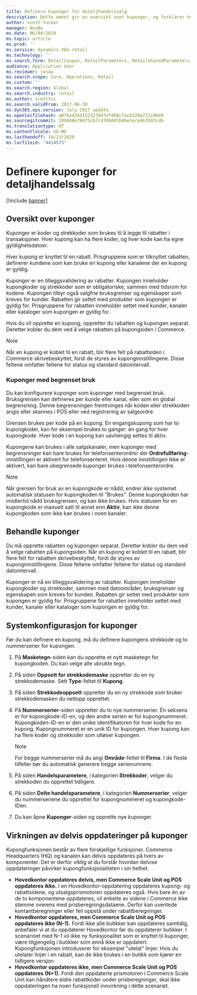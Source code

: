```yaml
---
title: Definere kuponger for detaljhandelssalg
description: Dette emnet gir en oversikt over kuponger, og forklarer hvordan du foretar oppsettet.
author: scott-tucker
manager: AnnBe
ms.date: 06/04/2020
ms.topic: article
ms.prod: ''
ms.service: dynamics-365-retail
ms.technology: ''
ms.search.form: RetailCoupon, RetailParameters, RetailSharedParameters
audience: Application User
ms.reviewer: josaw
ms.search.scope: Core, Operations, Retail
ms.custom: ''
ms.search.region: Global
ms.search.industry: retail
ms.author: scotttuc
ms.search.validFrom: 2017-06-30
ms.dyn365.ops.version: July 2017 update
ms.openlocfilehash: a07bed244152327047efd68cfacb329a722c0049
ms.sourcegitcommit: 199848e78df5cb7c439b001bdbe1ece963593cdb
ms.translationtype: HT
ms.contentlocale: nb-NO
ms.lasthandoff: 10/13/2020
ms.locfileid: "4414573"
---
```

# <a name="set-up-coupons-for-retail-sales"></a>Definere kuponger for detaljhandelssalg

[!include [banner](includes/banner.md)]

## <a name="overview-of-coupons"></a>Oversikt over kuponger

Kuponger er koder og strekkoder som brukes til å legge til rabatter i transaksjoner. Hver kupong kan ha flere koder, og hver kode kan ha egne gyldighetsdatoer.

Hver kupong er knyttet til én rabatt. Prisgruppene som er tilknyttet rabatten, definerer kundene som kan bruke en kupong eller kanalene der en kupong er gyldig.

Kuponger er en tilleggsvalidering av rabatter. Kupongen inneholder kupongkoder og strekkoder som er obligatoriske, sammen med tidsrom for kodene. Kupongen tilbyr også valgfrie bruksgrenser og egenskaper som kreves for kunder. Rabatten gir settet med produkter som kupongen er gyldig for. Prisgruppene for rabatten inneholder settet med kunder, kanaler eller kataloger som kupongen er gyldig for.

Hvis du vil opprette en kupong, oppretter du rabatten og kupongen separat. Deretter kobler du dem ved å velge rabatten på kupongsiden i Commerce.

> [!NOTE]
> Når en kupong er koblet til en rabatt, blir flere felt på rabattsiden i Commerce skrivebeskyttet, fordi de styres av kuponginnstillingene. Disse feltene omfatter feltene for status og standard datointervall.

### <a name="limited-use-coupons"></a>Kuponger med begrenset bruk

Du kan konfigurere kuponger som kuponger med begrenset bruk. Bruksgrensen kan defineres per kunde eller kanal, eller som en global begrensning. Denne begrensningen fremtvinges når koden eller strekkoden angis eller skannes i POS eller ved registrering av salgsordre.

Grensen brukes per kode på en kupong. En engangskupong som har to kupongkoder, kan for eksempel brukes to ganger: én gang for hver kupongkode. Hver kode i en kupong kan uavhengig settes til aktiv.

Kupongene kan brukes i alle salgskanaler, men kuponger med begrensninger kan bare brukes for telefonsenterordrer der **Ordrefullføring**-innstillingen er aktivert for telefonsenteret. Hvis denne innstillingen ikke er aktivert, kan bare ubegrensede kuponger brukes i telefonsenterordre.

> [!NOTE]
> Når grensen for bruk av en kupongkode er nådd, endrer *ikke* systemet automatisk statusen for kupongkoden til "Brukes". Denne kupongkoden har imidlertid nådd bruksgrensen, og kan ikke brukes. Hvis statusen for en kupongkode er manuelt satt til annet enn **Aktiv**, kan ikke denne kupongkoden som ikke kan brukes i noen kanaler.  

## <a name="managing-coupons"></a>Behandle kuponger

Du må opprette rabatten og kupongen separat. Deretter kobler du dem ved å velge rabatten på kupongsiden. Når en kupong er koblet til en rabatt, blir flere felt for rabatten skrivebeskyttet, fordi de styres av kuponginnstillingene. Disse feltene omfatter feltene for status og standard datointervall.

Kuponger er nå en tilleggsvalidering av rabatter. Kupongen inneholder kupongkoder og strekkoder, sammen med datoområder, bruksgrenser og egenskapen som kreves for kunden. Rabatten gir settet med produkter som kupongen er gyldig for. Prisgruppene for rabatten inneholder settet med kunder, kanaler eller kataloger som kupongen er gyldig for.

## <a name="system-setup-for-coupons"></a>Systemkonfigurasjon for kuponger

Før du kan definere en kupong, må du definere kupongens strekkode og to nummerserier for kupongen.

1. På **Masketegn**-siden kan du opprette et nytt masketegn for kupongkoden. Du kan velge alle ubrukte tegn.
2. På siden **Oppsett for strekkodemaske** oppretter du en ny strekkodemaske. Sett **Type**-feltet til **Kupong**.
3. På siden **Strekkodeoppsett** oppretter du en ny strekkode som bruker strekkodemasken du nettopp opprettet.
4. På **Nummerserier**-siden oppretter du to nye nummerserier. Én sekvens er for kupongkode-ID-en, og den andre serien er for kupongnummeret. Kupongkoden-ID-en er den unike identifikatoren for hver kode for en kupong. Kupongnummeret er en unik ID for kupongen. Hver kupong kan ha flere koder og strekkoder som utløser kupongen.

    > [!NOTE]
    > For begge nummerserier må du angi **Område**-feltet til **Firma**. I de fleste tilfeller bør du automatisk generere begge serienumrene.

5. På siden **Handelsparametere**, i kategorien **Strekkoder**, velger du strekkoden du opprettet tidligere.
6. På siden **Delte handelsparametere**, i kategorien **Nummerserier**, velger du nummerseriene du opprettet for kupongnummeret og kupongkode-IDen.
7. Du kan åpne **Kuponger**-siden og opprette nye kuponger.

## <a name="the-effect-of-partial-updates-on-coupons"></a>Virkningen av delvis oppdateringer på kuponger

Kupongfunksjonen består av flere forskjellige funksjoner. Commerce Headquarters (HQ) og kanalen kan delvis oppdateres på tvers av komponenter. Det er derfor viktig at du forstår hvordan delvise oppdateringer påvirker kupongfunksjonaliteten i sin helhet.

- **Hovedkontor oppdateres delvis, men Commerce Scale Unit og POS oppdateres ikke.** I en Hovedkontor-oppdatering oppdateres kupong- og rabattsidene, og utsalgsprismotoren oppdateres også. Hvis bare én av de to komponentene oppdateres, vil enkelte av sidene i Commerce ikke stemme overens med prisberegningsdataene. Derfor kan uventede kontantberegninger eller feil oppstå under rabattberegninger.
- **Hovedkontor oppdateres, men Commerce Scale Unit og POS oppdateres ikke (N-1).** Fordi ikke alle butikker kan oppdateres samtidig, anbefaler vi at du oppdaterer Hovedkontor før du oppdaterer butikker. I scenarioet med N-1 vil ikke ny funksjonalitet som er knyttet til kuponger, være tilgjengelig i butikker som ennå ikke er oppdatert. Kupongfunksjonen introduserer for eksempel "utelat" linjer. Hvis du utelater linjer i en rabatt, kan de ikke brukes i en butikk som kjører en tidligere versjon.
- **Hovedkontor oppdateres ikke, men Commerce Scale Unit og POS oppdateres (N+1).** Fordi den oppdaterte prismotoren i Commerce Scale Unit kan håndtere eldre rabattkoder under prisberegninger, skal ikke oppdateringen ha noen funksjonell innvirkning i dette scenariet.
